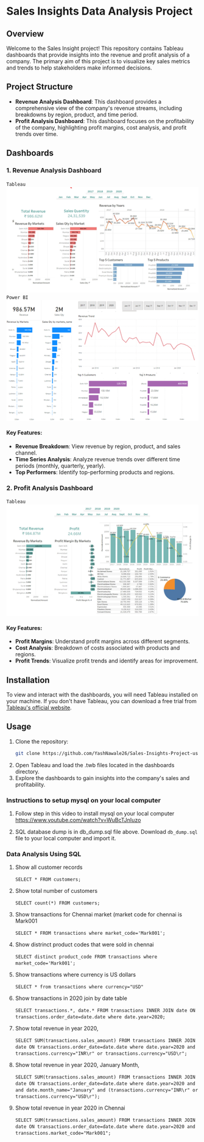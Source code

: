 # Sales Insights Data Analysis Project

## Overview
Welcome to the Sales Insight project! This repository contains Tableau dashboards that provide insights into the revenue and profit analysis of a company. The primary aim of this project is to visualize key sales metrics and trends to help stakeholders make informed decisions.

## Project Structure
- **Revenue Analysis Dashboard**: This dashboard provides a comprehensive view of the company's revenue streams, including breakdowns by region, product, and time period.
- **Profit Analysis Dashboard**: This dashboard focuses on the profitability of the company, highlighting profit margins, cost analysis, and profit trends over time.

## Dashboards
### 1. Revenue Analysis Dashboard
`Tableau`
![Revenue Analysis Dashboard](images/revenue_analysis.png)
`Power BI`
![Revenue Analysis Dashboard](images/revenue_analysis_powerBI.png)

#### Key Features:
- **Revenue Breakdown**: View revenue by region, product, and sales channel.
- **Time Series Analysis**: Analyze revenue trends over different time periods (monthly, quarterly, yearly).
- **Top Performers**: Identify top-performing products and regions.

### 2. Profit Analysis Dashboard
`Tableau`
![Profit Analysis Dashboard](images/profit_analysis.png)

#### Key Features:
- **Profit Margins**: Understand profit margins across different segments.
- **Cost Analysis**: Breakdown of costs associated with products and regions.
- **Profit Trends**: Visualize profit trends and identify areas for improvement.

## Installation
To view and interact with the dashboards, you will need Tableau installed on your machine. If you don't have Tableau, you can download a free trial from [Tableau's official website](https://www.tableau.com/products/desktop).

## Usage
1. Clone the repository:
   ```bash
   git clone https://github.com/YashNawale26/Sales-Insights-Project-using-Tableau.git
   
2. Open Tableau and load the .twb files located in the dashboards directory.
3. Explore the dashboards to gain insights into the company's sales and profitability.

### Instructions to setup mysql on your local computer

1. Follow step in this video to install mysql on your local computer
https://www.youtube.com/watch?v=WuBcTJnIuzo

1. SQL database dump is in db_dump.sql file above. Download `db_dump.sql` file to your local computer and import it.

### Data Analysis Using SQL

1. Show all customer records

    `SELECT * FROM customers;`

1. Show total number of customers

    `SELECT count(*) FROM customers;`

1. Show transactions for Chennai market (market code for chennai is Mark001

    `SELECT * FROM transactions where market_code='Mark001';`

1. Show distrinct product codes that were sold in chennai

    `SELECT distinct product_code FROM transactions where market_code='Mark001';`

1. Show transactions where currency is US dollars

    `SELECT * from transactions where currency="USD"`

1. Show transactions in 2020 join by date table

    `SELECT transactions.*, date.* FROM transactions INNER JOIN date ON transactions.order_date=date.date where date.year=2020;`

1. Show total revenue in year 2020,

    `SELECT SUM(transactions.sales_amount) FROM transactions INNER JOIN date ON transactions.order_date=date.date where date.year=2020 and transactions.currency="INR\r" or transactions.currency="USD\r";`
	
1. Show total revenue in year 2020, January Month,

    `SELECT SUM(transactions.sales_amount) FROM transactions INNER JOIN date ON transactions.order_date=date.date where date.year=2020 and and date.month_name="January" and (transactions.currency="INR\r" or transactions.currency="USD\r");`

1. Show total revenue in year 2020 in Chennai

    `SELECT SUM(transactions.sales_amount) FROM transactions INNER JOIN date ON transactions.order_date=date.date where date.year=2020
and transactions.market_code="Mark001";`




